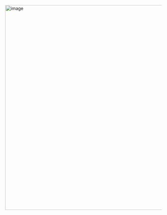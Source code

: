 <img width="1406" height="660" alt="image" src="https://github.com/user-attachments/assets/989e73aa-cc42-4f27-b84d-45fb752b2e02" />
